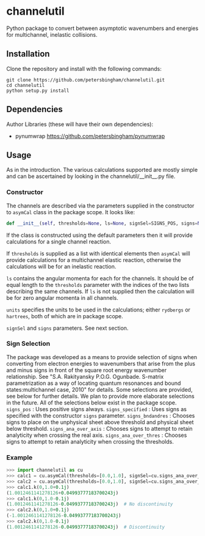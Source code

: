 # channelutil
Python package to convert between asymptotic wavenumbers and energies for multichannel, inelastic collisions.

## Installation

Clone the repository and install with the following commands:

    git clone https://github.com/petersbingham/channelutil.git
    cd channelutil
    python setup.py install
    
## Dependencies
Author Libraries (these will have their own dependencies):
 - pynumwrap https://github.com/petersbingham/pynumwrap

## Usage
As in the introduction. The various calculations supported are mostly simple and can be ascertained by looking in the channelutil/\_\_init\_\_.py file.

### Constructor
The channels are described via the parameters supplied in the constructor to ```asymCal``` class in the package scope. It looks like:
```python
def __init__(self, thresholds=None, ls=None, signSel=SIGNS_POS, signs=None, units=RYDBERGS)
```
If the class is constructed using the default parameters then it will provide calculations for a single channel reaction. 

If `thresholds` is supplied as a list with identical elements then `asymCal` will provide calculations for a multichannel elastic reaction, otherwise the calculations will be for an inelastic reaction.

`ls` contains the angular momenta for each for the channels. It should be of equal length to the `thresholds` parameter with the indices of the two lists describing the same channels. If `ls` is not supplied then the calculation will be for zero angular momenta in all channels.

`units` specifies the units to be used in the calculations; either `rydbergs` or `hartrees`, both of which are in package scope.

`signSel` and `signs` parameters. See next section.

### Sign Selection
The package was developed as a means to provide selection of signs when converting from electron energies to wavenumbers that arise from the plus and minus signs in front of the square root energy wavenumber relationship. See "S.A. Rakityansky P.O.G. Ogunbade. S-matrix parametrization as a way of locating quantum resonances and bound states:multichannel case, 2010" for details. Some selections are provided, see below for further details. We plan to provide more elaborate selections in the future. All of the selections below exist in the package scope.
`signs_pos` : Uses positive signs always.
`signs_specified` : Uses signs as specified with the constructor `signs` parameter.
`signs_bndandres` : Chooses signs to place on the unphysical sheet above threshold and physical sheet below threshold.
`signs_ana_over_axis` : Chooses signs to attempt to retain analyticity when crossing the real axis. 
`signs_ana_over_thres` : Chooses signs to attempt to retain analyticity when crossing the thresholds.

### Example
```python
>>> import channelutil as cu
>>> calc1 = cu.asymCal(thresholds=[0.0,1.0], signSel=cu.signs_ana_over_axis)
>>> calc2 = cu.asymCal(thresholds=[0.0,1.0], signSel=cu.signs_ana_over_thres)
>>> calc1.k(0,1.0+0.1j)
(1.0012461141278126+0.04993777183700243j)
>>> calc1.k(0,1.0-0.1j)
(1.0012461141278126-0.04993777183700243j)  # No discontinuity
>>> calc2.k(0,1.0+0.1j)
(-1.0012461141278126-0.04993777183700243j)
>>> calc2.k(0,1.0-0.1j)
(1.0012461141278126-0.04993777183700243j)  # Discontinuity
```